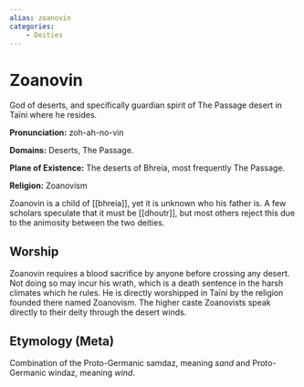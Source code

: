 ```yaml
---
alias: zoanovin
categories:
    - Deities
---
```

# Zoanovin

God of deserts, and specifically guardian spirit of The Passage desert in Taïni where he resides.

**Pronunciation:** zoh-ah-no-vin

**Domains:** Deserts, The Passage.

**Plane of Existence:** The deserts of Bhreia, most frequently The Passage.

**Religion:** Zoanovism

Zoanovin is a child of [[bhreia]], yet it is unknown who his father is. A few scholars speculate that it must be [[dhoutr]], but most others reject this due to the animosity between the two deities.

## Worship

Zoanovin requires a blood sacrifice by anyone before crossing any desert. Not doing so may incur his wrath, which is a death sentence in the harsh climates which he rules. He is directly worshipped in Taïni by the religion founded there named Zoanovism. The higher caste Zoanovists speak directly to their deity through the desert winds.

## Etymology (Meta)

Combination of the Proto-Germanic samdaz, meaning *sand* and Proto-Germanic windaz, meaning *wind*.
